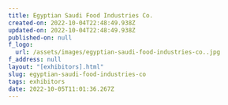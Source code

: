 ```yaml
---
title: Egyptian Saudi Food Industries Co.
created-on: 2022-10-04T22:48:49.938Z
updated-on: 2022-10-04T22:48:49.938Z
published-on: null
f_logo:
  url: /assets/images/egyptian-saudi-food-industries-co..jpg
f_address: null
layout: "[exhibitors].html"
slug: egyptian-saudi-food-industries-co
tags: exhibitors
date: 2022-10-05T11:01:36.267Z
---
```

